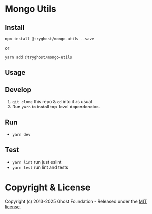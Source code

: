 # Mongo Utils

## Install

`npm install @tryghost/mongo-utils --save`

or

`yarn add @tryghost/mongo-utils`


## Usage


## Develop

1. `git clone` this repo & `cd` into it as usual
2. Run `yarn` to install top-level dependencies.


## Run

- `yarn dev`


## Test

- `yarn lint` run just eslint
- `yarn test` run lint and tests


# Copyright & License

Copyright (c) 2013-2025 Ghost Foundation - Released under the [MIT license](LICENSE).
